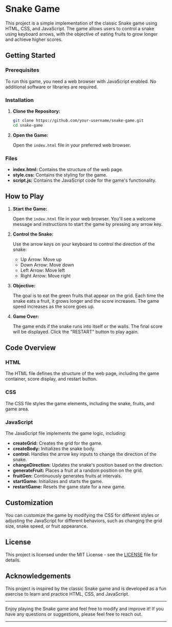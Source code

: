 # Snake Game

This project is a simple implementation of the classic Snake game using HTML, CSS, and JavaScript. The game allows users to control a snake using keyboard arrows, with the objective of eating fruits to grow longer and achieve higher scores.

## Getting Started

### Prerequisites

To run this game, you need a web browser with JavaScript enabled. No additional software or libraries are required.

### Installation

1. **Clone the Repository:**

    ```bash
    git clone https://github.com/your-username/snake-game.git
    cd snake-game
    ```

2. **Open the Game:**

    Open the `index.html` file in your preferred web browser.

### Files

- **index.html:** Contains the structure of the web page.
- **style.css:** Contains the styling for the game.
- **script.js:** Contains the JavaScript code for the game's functionality.

## How to Play

1. **Start the Game:**

    Open the `index.html` file in your web browser. You'll see a welcome message and instructions to start the game by pressing any arrow key.

2. **Control the Snake:**

    Use the arrow keys on your keyboard to control the direction of the snake:
    - Up Arrow: Move up
    - Down Arrow: Move down
    - Left Arrow: Move left
    - Right Arrow: Move right

3. **Objective:**

    The goal is to eat the green fruits that appear on the grid. Each time the snake eats a fruit, it grows longer and the score increases. The game speed increases as the score goes up.

4. **Game Over:**

    The game ends if the snake runs into itself or the walls. The final score will be displayed. Click the "RESTART" button to play again.

## Code Overview

### HTML

The HTML file defines the structure of the web page, including the game container, score display, and restart button.

### CSS

The CSS file styles the game elements, including the snake, fruits, and game area.

### JavaScript

The JavaScript file implements the game logic, including:

- **createGrid:** Creates the grid for the game.
- **createBody:** Initializes the snake body.
- **control:** Handles the arrow key inputs to change the direction of the snake.
- **changeDirection:** Updates the snake's position based on the direction.
- **generateFruit:** Places a fruit at a random position on the grid.
- **fruitGen:** Continuously generates fruits at intervals.
- **startGame:** Initializes and starts the game.
- **restartGame:** Resets the game state for a new game.

## Customization

You can customize the game by modifying the CSS for different styles or adjusting the JavaScript for different behaviors, such as changing the grid size, snake speed, or fruit appearance.

## License

This project is licensed under the MIT License - see the [LICENSE](LICENSE) file for details.

## Acknowledgements

This project is inspired by the classic Snake game and is developed as a fun exercise to learn and practice HTML, CSS, and JavaScript.

---

Enjoy playing the Snake game and feel free to modify and improve it! If you have any questions or suggestions, please feel free to reach out.

---


